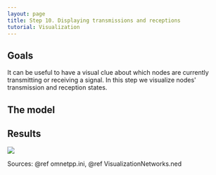 ```yaml
---
layout: page
title: Step 10. Displaying transmissions and receptions
tutorial: Visualization
---
```


## Goals

It can be useful to have a visual clue about which nodes are currently transmitting or receiving a signal.
In this step we visualize nodes' transmission and reception states.

<!--
---
-->

## The model
<!--
After the successful association process we can start the VoIP application between the pedestrians, so we need to add one udp application to them.
The pedestrian0 will be the sender and the pedestrian1 will be the receiver.
They communicate with udp over port 5000. 
The application starts at 1 second.
We leave all other options at their default values at the sender side.
At the receiver side we need to set the port to 5000, and we turn on the adaptive playout setting.
It will be used later.

We need to turn on some mediumVisualizer parameters.
We set true the displayTransmissions and the displayReceptions options.
We have to set an image to these options to display them.

Configuration:

@dontinclude omnetpp.ini
@skipline [Config Visualization08]
@until ####
-->
## Results

<img src="step8_result1.gif">
<!--
If we start the simulation, we can see clearly, who is the transmitter, and who are the receivers.
The signs appear, when a signal arrives or leaves the wlan NIC.
-->

Sources: @ref omnetpp.ini, @ref VisualizationNetworks.ned
